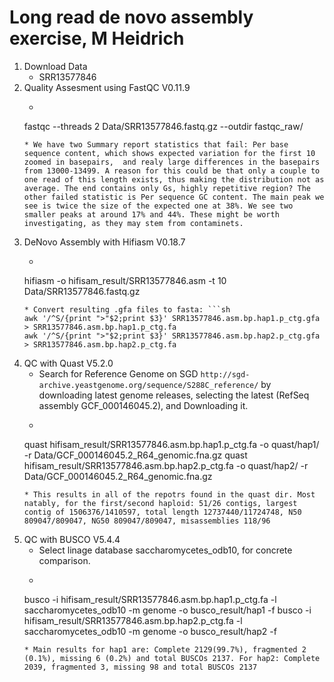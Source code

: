 # Long read de novo assembly exercise, M Heidrich  

1. Download Data  
    * SRR13577846
2. Quality Assesment using FastQC V0.11.9  
    * ```sh
    fastqc --threads 2 Data/SRR13577846.fastq.gz --outdir fastqc_raw/
    ```  
    * We have two Summary report statistics that fail: Per base sequence content, which shows expected variation for the first 10 zoomed in basepairs,  and realy large differences in the basepairs from 13000-13499. A reason for this could be that only a couple to one read of this length exists, thus making the distribution not as average. The end contains only Gs, highly repetitive region? The other failed statistic is Per sequence GC content. The main peak we see is twice the size of the expected one at 38%. We see two smaller peaks at around 17% and 44%. These might be worth investigating, as they may stem from contaminets.  
3. DeNovo Assembly with Hifiasm V0.18.7  
    * ```sh
    hifiasm -o hifisam_result/SRR13577846.asm -t 10 Data/SRR13577846.fastq.gz
    ```
    * Convert resulting .gfa files to fasta: ```sh
    awk '/^S/{print ">"$2;print $3}' SRR13577846.asm.bp.hap1.p_ctg.gfa > SRR13577846.asm.bp.hap1.p_ctg.fa
    awk '/^S/{print ">"$2;print $3}' SRR13577846.asm.bp.hap2.p_ctg.gfa > SRR13577846.asm.bp.hap2.p_ctg.fa
    ```  
4. QC with Quast V5.2.0  
    * Search for Reference Genome on SGD `http://sgd-archive.yeastgenome.org/sequence/S288C_reference/` by downloading latest genome releases, selecting the latest (RefSeq assembly GCF_000146045.2), and Downloading it.  
    * ```sh
    quast hifisam_result/SRR13577846.asm.bp.hap1.p_ctg.fa -o quast/hap1/ -r Data/GCF_000146045.2_R64_genomic.fna.gz
    quast hifisam_result/SRR13577846.asm.bp.hap2.p_ctg.fa -o quast/hap2/ -r Data/GCF_000146045.2_R64_genomic.fna.gz
    ```  
    * This results in all of the repotrs found in the quast dir. Most natably, for the first/second haploid: 51/26 contigs, largest contig of 1506376/1410597, total length 12737440/11724748, N50 809047/809047, NG50 809047/809047, misassemblies 118/96  
5. QC with BUSCO V5.4.4  
    * Select linage database saccharomycetes_odb10, for concrete comparison.  
    * ```sh
    busco -i hifisam_result/SRR13577846.asm.bp.hap1.p_ctg.fa -l saccharomycetes_odb10 -m genome -o busco_result/hap1 -f
    busco -i hifisam_result/SRR13577846.asm.bp.hap2.p_ctg.fa -l saccharomycetes_odb10 -m genome -o busco_result/hap2 -f
    ```
    * Main results for hap1 are: Complete 2129(99.7%), fragmented 2 (0.1%), missing 6 (0.2%) and total BUSCOs 2137. For hap2: Complete 2039, fragmented 3, missing 98 and total BUSCOs 2137
    